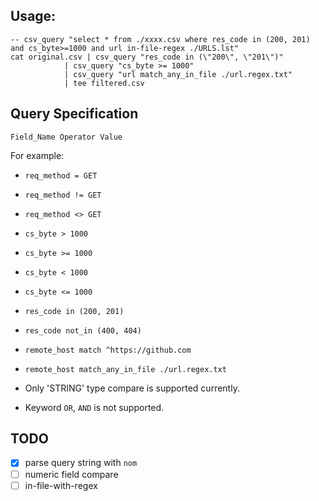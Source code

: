 ## Usage:

``` shell
-- csv_query "select * from ./xxxx.csv where res_code in (200, 201) and cs_byte>=1000 and url in-file-regex ./URLS.lst"
cat original.csv | csv_query "res_code in (\"200\", \"201\")"
            | csv_query "cs_byte >= 1000"
            | csv_query "url match_any_in_file ./url.regex.txt"
            | tee filtered.csv

```

## Query Specification

`Field_Name Operator Value`

For example:
- `req_method = GET`
- `req_method != GET`
- `req_method <> GET`
- `cs_byte > 1000`
- `cs_byte >= 1000`
- `cs_byte < 1000`
- `cs_byte <= 1000`
- `res_code in (200, 201)`
- `res_code not_in (400, 404)`
- `remote_host match ^https://github.com`
- `remote_host match_any_in_file ./url.regex.txt`

- Only 'STRING' type compare is supported currently.
- Keyword `OR`, `AND` is not supported.



## TODO
- [X] parse query string with `nom`
- [ ] numeric field compare
- [ ] in-file-with-regex
